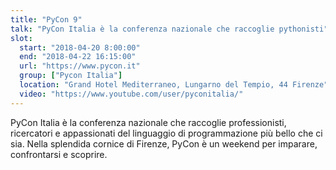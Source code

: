 ```yaml
---
title: "PyCon 9"
talk: "PyCon Italia è la conferenza nazionale che raccoglie pythonisti"
slot:
  start: "2018-04-20 8:00:00"
  end: "2018-04-22 16:15:00"
  url: "https://www.pycon.it"
  group: ["Pycon Italia"]
  location: "Grand Hotel Mediterraneo, Lungarno del Tempio, 44 Firenze"
  video: "https://www.youtube.com/user/pyconitalia/"
---
```


PyCon Italia è la conferenza nazionale che raccoglie professionisti, ricercatori e appassionati del linguaggio di programmazione più bello che ci sia. Nella splendida cornice di Firenze, PyCon è un weekend per imparare, confrontarsi e scoprire.
